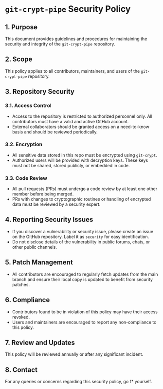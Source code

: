 # `git-crypt-pipe` Security Policy

## 1. Purpose

This document provides guidelines and procedures for maintaining the security and integrity of the `git-crypt-pipe` repository.

## 2. Scope

This policy applies to all contributors, maintainers, and users of the `git-crypt-pipe` repository.

## 3. Repository Security

### 3.1. Access Control

- Access to the repository is restricted to authorized personnel only. All contributors must have a valid and active GitHub account.
- External collaborators should be granted access on a need-to-know basis and should be reviewed periodically.

### 3.2. Encryption

- All sensitive data stored in this repo must be encrypted using `git-crypt`.
- Authorized users will be provided with decryption keys. These keys must not be shared, stored publicly, or embedded in code.

### 3.3. Code Review

- All pull requests (PRs) must undergo a code review by at least one other member before being merged.
- PRs with changes to cryptographic routines or handling of encrypted data must be reviewed by a security expert.

## 4. Reporting Security Issues

- If you discover a vulnerability or security issue, please create an issue on the GitHub repository. Label it as `security` for easy identification.
- Do not disclose details of the vulnerability in public forums, chats, or other public channels.

## 5. Patch Management

- All contributors are encouraged to regularly fetch updates from the main branch and ensure their local copy is updated to benefit from security patches.

## 6. Compliance

- Contributors found to be in violation of this policy may have their access revoked.
- Users and maintainers are encouraged to report any non-compliance to this policy.

## 7. Review and Updates

This policy will be reviewed annually or after any significant incident.

## 8. Contact

For any queries or concerns regarding this security policy, go f* yourself.
